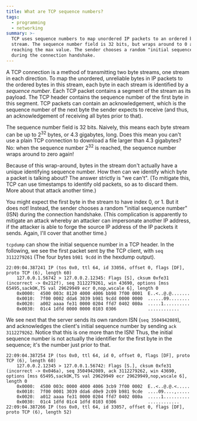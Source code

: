 ```yaml
---
title: What are TCP sequence numbers?
tags:
  - programming
  - networking
summary: >-
  TCP uses sequence numbers to map unordered IP packets to an ordered byte
  stream. The sequence number field is 32 bits, but wraps around to 0 after
  reaching the max value. The sender chooses a random "initial sequence number"
  during the connection handshake.
---
```


A TCP connection is a method of transmitting two byte streams,
one stream in each direction.
To map the unordered, unreliable bytes in IP packets to the ordered bytes in this stream,
each byte in each stream is identified by a _sequence number_.
Each TCP packet contains a segment of the stream as its payload.
The TCP header contains the sequence number of the first byte in this segment.
TCP packets can contain an acknowledgement,
which is the sequence number of the next byte the sender expects to receive
(and thus, an acknowledgement of receiving all bytes prior to that).

The sequence number field is 32 bits.
Naively, this means each byte stream can be up to 2<sup>32</sup> bytes,
or 4.3 gigabytes, long.
Does this mean you can't use a plain TCP connection to download a file larger than 4.3 gigabytes?
No: when the sequence number 2<sup>32</sup> is reached,
the sequence number wraps around to zero again!

Because of this wrap-around,
bytes in the stream don't actually have a unique identifying sequence number.
How then can we identify which byte a packet is talking about?
The answer strictly is "we can't".
(To mitigate this, TCP can use timestamps to identify old packets,
so as to discard them.
More about that attack another time.)

You might expect the first byte in the stream to have index 0, or 1.
But it does not!
Instead, the sender chooses a random "initial sequence number" (ISN)
during the connection handshake.
(This complication is apparently to mitigate an attack
whereby an attacker can impersonate another IP address,
if the attacker is able to forge the source IP address of the IP packets it sends.
Again, I'll cover that another time.)

`tcpdump` can show the initial sequence number in a TCP header.
In the following, we see the first packet sent by the TCP client,
with `seq 3112279261` (The four bytes `b981 9cdd` in the hexdump output).

```
22:09:04.387241 IP (tos 0x0, ttl 64, id 33056, offset 0, flags [DF], proto TCP (6), length 60)
    127.0.0.1.56742 > 127.0.0.2.12345: Flags [S], cksum 0xfe31 (incorrect -> 0x212f), seq 3112279261, win 43690, options [mss 65495,sackOK,TS val 29629949 ecr 0,nop,wscale 6], length 0
	0x0000:  4500 003c 8120 4000 4006 bb98 7f00 0001  E..<..@.@.......
	0x0010:  7f00 0002 dda6 3039 b981 9cdd 0000 0000  ......09........
	0x0020:  a002 aaaa fe31 0000 0204 ffd7 0402 080a  .....1..........
	0x0030:  01c4 1dfd 0000 0000 0103 0306            ............
```

We see next that the server sends its own random ISN (`seq 3504942089`),
and acknowledges the client's initial sequence number by sending `ack 3112279262`.
Notice that this is one more than the ISN!
Thus, the initial sequence number is not actually the identifier for the first byte in the sequence;
it's the number just prior to that.

```
22:09:04.387254 IP (tos 0x0, ttl 64, id 0, offset 0, flags [DF], proto TCP (6), length 60)
    127.0.0.2.12345 > 127.0.0.1.56742: Flags [S.], cksum 0xfe31 (incorrect -> 0x046a), seq 3504942089, ack 3112279262, win 43690, options [mss 65495,sackOK,TS val 29629949 ecr 29629949,nop,wscale 6], length 0
	0x0000:  4500 003c 0000 4000 4006 3cb9 7f00 0002  E..<..@.@.<.....
	0x0010:  7f00 0001 3039 dda6 d0e9 2c09 b981 9cde  ....09....,.....
	0x0020:  a012 aaaa fe31 0000 0204 ffd7 0402 080a  .....1..........
	0x0030:  01c4 1dfd 01c4 1dfd 0103 0306            ............
22:09:04.387266 IP (tos 0x0, ttl 64, id 33057, offset 0, flags [DF], proto TCP (6), length 52)
```
